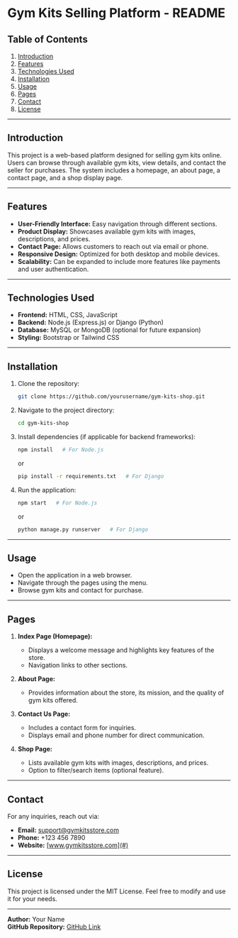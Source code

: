 # Gym Kits Selling Platform - README

## Table of Contents
1. [Introduction](#introduction)
2. [Features](#features)
3. [Technologies Used](#technologies-used)
4. [Installation](#installation)
5. [Usage](#usage)
6. [Pages](#pages)
7. [Contact](#contact)
8. [License](#license)

---

## Introduction
This project is a web-based platform designed for selling gym kits online. Users can browse through available gym kits, view details, and contact the seller for purchases. The system includes a homepage, an about page, a contact page, and a shop display page.

---

## Features
- **User-Friendly Interface:** Easy navigation through different sections.
- **Product Display:** Showcases available gym kits with images, descriptions, and prices.
- **Contact Page:** Allows customers to reach out via email or phone.
- **Responsive Design:** Optimized for both desktop and mobile devices.
- **Scalability:** Can be expanded to include more features like payments and user authentication.

---

## Technologies Used
- **Frontend:** HTML, CSS, JavaScript
- **Backend:** Node.js (Express.js) or Django (Python)
- **Database:** MySQL or MongoDB (optional for future expansion)
- **Styling:** Bootstrap or Tailwind CSS

---

## Installation
1. Clone the repository:
   ```bash
   git clone https://github.com/yourusername/gym-kits-shop.git
   ```
2. Navigate to the project directory:
   ```bash
   cd gym-kits-shop
   ```
3. Install dependencies (if applicable for backend frameworks):
   ```bash
   npm install   # For Node.js
   ```
   or
   ```bash
   pip install -r requirements.txt   # For Django
   ```
4. Run the application:
   ```bash
   npm start   # For Node.js
   ```
   or
   ```bash
   python manage.py runserver   # For Django
   ```

---

## Usage
- Open the application in a web browser.
- Navigate through the pages using the menu.
- Browse gym kits and contact for purchase.

---

## Pages
1. **Index Page (Homepage):**
   - Displays a welcome message and highlights key features of the store.
   - Navigation links to other sections.

2. **About Page:**
   - Provides information about the store, its mission, and the quality of gym kits offered.

3. **Contact Us Page:**
   - Includes a contact form for inquiries.
   - Displays email and phone number for direct communication.

4. **Shop Page:**
   - Lists available gym kits with images, descriptions, and prices.
   - Option to filter/search items (optional feature).

---

## Contact
For any inquiries, reach out via:
- **Email:** support@gymkitsstore.com
- **Phone:** +123 456 7890
- **Website:** [www.gymkitsstore.com](#)

---

## License
This project is licensed under the MIT License. Feel free to modify and use it for your needs.

---

**Author:** Your Name  
**GitHub Repository:** [GitHub Link](https://github.com/yourusername/gym-kits-shop)

